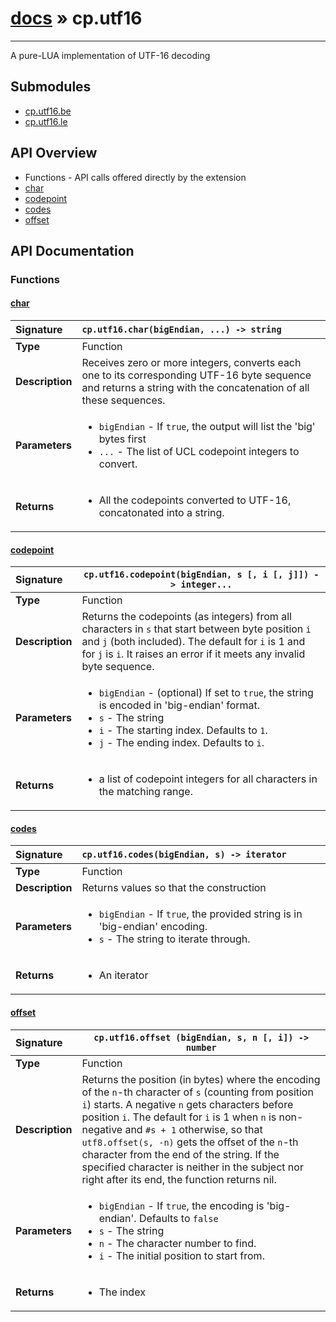 # [docs](index.md) » cp.utf16
---

A pure-LUA implementation of UTF-16 decoding

## Submodules
 * [cp.utf16.be](cp.utf16.be.md)
 * [cp.utf16.le](cp.utf16.le.md)

## API Overview
* Functions - API calls offered directly by the extension
 * [char](#char)
 * [codepoint](#codepoint)
 * [codes](#codes)
 * [offset](#offset)

## API Documentation

### Functions

#### [char](#char)
| <span style="float: left;">**Signature**</span> | <span style="float: left;">`cp.utf16.char(bigEndian, ...) -> string` </span>                                                          |
| -----------------------------------------------------|---------------------------------------------------------------------------------------------------------|
| **Type**                                             | Function                                                                                         |
| **Description**                                      | Receives zero or more integers, converts each one to its corresponding UTF-16 byte sequence and returns a string with the concatenation of all these sequences.                                                                                         |
| **Parameters**                                       | <ul><li>`bigEndian`	- If `true`, the output will list the 'big' bytes first</li><li>`...`		- The list of UCL codepoint integers to convert.</li></ul> |
| **Returns**                                          | <ul><li>All the codepoints converted to UTF-16, concatonated into a string.</li></ul>          |

#### [codepoint](#codepoint)
| <span style="float: left;">**Signature**</span> | <span style="float: left;">`cp.utf16.codepoint(bigEndian, s [, i [, j]]) -> integer...` </span>                                                          |
| -----------------------------------------------------|---------------------------------------------------------------------------------------------------------|
| **Type**                                             | Function                                                                                         |
| **Description**                                      | Returns the codepoints (as integers) from all characters in `s` that start between byte position `i` and `j` (both included). The default for `i` is 1 and for `j` is `i`. It raises an error if it meets any invalid byte sequence.                                                                                         |
| **Parameters**                                       | <ul><li>`bigEndian`		- (optional) If set to `true`, the string is encoded in 'big-endian' format.</li><li>`s`				- The string</li><li>`i`				- The starting index. Defaults to `1`.</li><li>`j`				- The ending index. Defaults to `i`.</li></ul> |
| **Returns**                                          | <ul><li>a list of codepoint integers for all characters in the matching range.</li></ul>          |

#### [codes](#codes)
| <span style="float: left;">**Signature**</span> | <span style="float: left;">`cp.utf16.codes(bigEndian, s) -> iterator` </span>                                                          |
| -----------------------------------------------------|---------------------------------------------------------------------------------------------------------|
| **Type**                                             | Function                                                                                         |
| **Description**                                      | Returns values so that the construction                                                                                         |
| **Parameters**                                       | <ul><li>`bigEndian`		- If `true`, the provided string is in 'big-endian' encoding.</li><li>`s`				- The string to iterate through.</li></ul> |
| **Returns**                                          | <ul><li>An iterator</li></ul>          |

#### [offset](#offset)
| <span style="float: left;">**Signature**</span> | <span style="float: left;">`cp.utf16.offset (bigEndian, s, n [, i]) -> number` </span>                                                          |
| -----------------------------------------------------|---------------------------------------------------------------------------------------------------------|
| **Type**                                             | Function                                                                                         |
| **Description**                                      | Returns the position (in bytes) where the encoding of the `n`-th character of `s` (counting from position `i`) starts. A negative `n` gets characters before position `i`. The default for `i` is 1 when `n` is non-negative and `#s + 1` otherwise, so that `utf8.offset(s, -n)` gets the offset of the `n`-th character from the end of the string. If the specified character is neither in the subject nor right after its end, the function returns nil.                                                                                         |
| **Parameters**                                       | <ul><li>`bigEndian`		- If `true`, the encoding is 'big-endian'. Defaults to `false`</li><li>`s`				- The string</li><li>`n`				- The character number to find.</li><li>`i`				- The initial position to start from.</li></ul> |
| **Returns**                                          | <ul><li>The index</li></ul>          |

